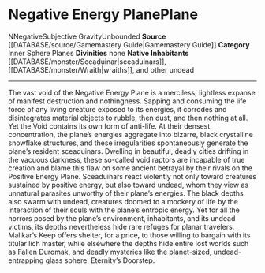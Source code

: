 ﻿---
alignment: N
id: '2'
name: Negative Energy Plane
plane_category: Inner Sphere Planes
rarity: Common
source: '[[DATABASE/source/Gamemastery Guide|Gamemastery Guide]]'
trait:
- '[[DATABASE/trait/Negative|Negative]]'
- '[[DATABASE/trait/Subjective Gravity|Subjective Gravity]]'
- '[[DATABASE/trait/Unbounded|Unbounded]]'
type: Plane

---
# Negative Energy Plane<span class="item-type">Plane</span>

<span class="trait-alignment item-trait">N</span><span class="item-trait">Negative</span><span class="item-trait">Subjective Gravity</span><span class="item-trait">Unbounded</span>
**Source** [[DATABASE/source/Gamemastery Guide|Gamemastery Guide]]
**Category** Inner Sphere Planes
**Divinities** none
**Native Inhabitants** [[DATABASE/monster/Sceaduinar|sceaduinars]], [[DATABASE/monster/Wraith|wraiths]], and other undead

---
The vast void of the Negative Energy Plane is a merciless, lightless expanse of manifest destruction and nothingness. Sapping and consuming the life force of any living creature exposed to its energies, it corrodes and disintegrates material objects to rubble, then dust, and then nothing at all. Yet the Void contains its own form of anti-life. At their densest concentration, the plane’s energies aggregate into bizarre, black crystalline snowflake structures, and these irregularities spontaneously generate the plane’s resident sceaduinars. Dwelling in beautiful, deadly cities drifting in the vacuous darkness, these so-called void raptors are incapable of true creation and blame this flaw on some ancient betrayal by their rivals on the Positive Energy Plane. Sceaduinars react violently not only toward creatures sustained by positive energy, but also toward undead, whom they view as unnatural parasites unworthy of their plane’s energies.
 The black depths also swarm with undead, creatures doomed to a mockery of life by the interaction of their souls with the plane’s entropic energy. Yet for all the horrors posed by the plane’s environment, inhabitants, and its undead victims, its depths nevertheless hide rare refuges for planar travelers. Malikar’s Keep offers shelter, for a price, to those willing to bargain with its titular lich master, while elsewhere the depths hide entire lost worlds such as Fallen Duromak, and deadly mysteries like the planet-sized, undead-entrapping glass sphere, Eternity’s Doorstep.